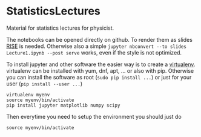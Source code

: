 # StatisticsLectures
Material for statistics lectures for physicist.

The notebooks can be opened directly on github. To render them as slides [RISE](https://github.com/damianavila/RISE) is needed. Otherwise also a simple `jupyter nbconvert --to slides Lecture1.ipynb --post serve` works, even if the style is not optimized.

To install jupyter and other software the easier way is to create a [virtualenv](http://python-guide-pt-br.readthedocs.io/en/latest/dev/virtualenvs). virtualenv can be installed with yum, dnf, apt, ... or also with pip.  Otherwise you can install the software as root (`sudo pip install ...`) or just for your user (`pip install --user ...`)

    virtualenv myenv
    source myenv/bin/activate
    pip install jupyter matplotlib numpy scipy

Then everytime you need to setup the environment you should just do

    source myenv/bin/activate
